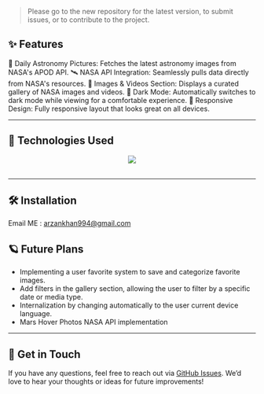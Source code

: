 


> Please go to the new repository for the latest version, to submit issues, or to contribute to the project.



## ✨ Features

🌠 Daily Astronomy Pictures: Fetches the latest astronomy images from NASA's APOD API.
🛰 NASA API Integration: Seamlessly pulls data directly from NASA's resources.
🎥 Images & Videos Section: Displays a curated gallery of NASA images and videos.
🌙 Dark Mode: Automatically switches to dark mode while viewing for a comfortable experience.
📱 Responsive Design: Fully responsive layout that looks great on all devices.

---

## 🚀 Technologies Used

<div align="center">
  <img src="https://skillicons.dev/icons?i=nextjs,tailwind,typescript,react,mongodb">
  <br/>
  <br/>
</div>

---

## 🛠️ Installation
Email ME : arzankhan994@gmail.com


## 🪐 Future Plans

- Implementing a user favorite system to save and categorize favorite images.
- Add filters in the gallery section, allowing the user to filter by a specific date or media type.
- Internalization by changing automatically to the user current device language.
- Mars Hover Photos NASA API implementation

---

## 💬 Get in Touch

If you have any questions, feel free to reach out via [GitHub Issues](https://github.com/Arzan101). We’d love to hear your thoughts or ideas for future improvements!



